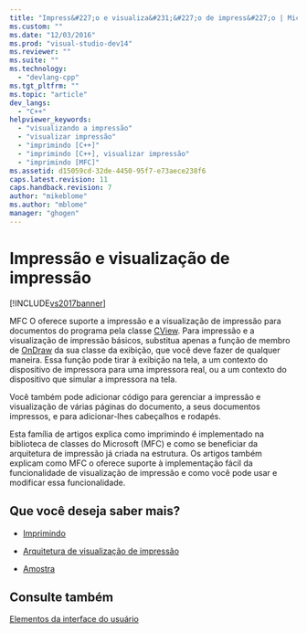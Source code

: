 ```yaml
---
title: "Impress&#227;o e visualiza&#231;&#227;o de impress&#227;o | Microsoft Docs"
ms.custom: ""
ms.date: "12/03/2016"
ms.prod: "visual-studio-dev14"
ms.reviewer: ""
ms.suite: ""
ms.technology: 
  - "devlang-cpp"
ms.tgt_pltfrm: ""
ms.topic: "article"
dev_langs: 
  - "C++"
helpviewer_keywords: 
  - "visualizando a impressão"
  - "visualizar impressão"
  - "imprimindo [C++]"
  - "imprimindo [C++], visualizar impressão"
  - "imprimindo [MFC]"
ms.assetid: d15059cd-32de-4450-95f7-e73aece238f6
caps.latest.revision: 11
caps.handback.revision: 7
author: "mikeblome"
ms.author: "mblome"
manager: "ghogen"
---
```

# Impress&#227;o e visualiza&#231;&#227;o de impress&#227;o
[!INCLUDE[vs2017banner](../assembler/inline/includes/vs2017banner.md)]

MFC O oferece suporte a impressão e a visualização de impressão para documentos do programa pela classe [CView](../Topic/CView%20Class.md).  Para impressão e a visualização de impressão básicos, substitua apenas a função de membro de [OnDraw](../Topic/CView::OnDraw.md) da sua classe da exibição, que você deve fazer de qualquer maneira.  Essa função pode tirar à exibição na tela, a um contexto do dispositivo de impressora para uma impressora real, ou a um contexto do dispositivo que simular a impressora na tela.  
  
 Você também pode adicionar código para gerenciar a impressão e visualização de várias páginas do documento, a seus documentos impressos, e para adicionar\-lhes cabeçalhos e rodapés.  
  
 Esta família de artigos explica como imprimindo é implementado na biblioteca de classes do Microsoft \(MFC\) e como se beneficiar da arquitetura de impressão já criada na estrutura.  Os artigos também explicam como MFC o oferece suporte à implementação fácil da funcionalidade de visualização de impressão e como você pode usar e modificar essa funcionalidade.  
  
## Que você deseja saber mais?  
  
-   [Imprimindo](../mfc/printing.md)  
  
-   [Arquitetura de visualização de impressão](../mfc/print-preview-architecture.md)  
  
-   [Amostra](../top/visual-cpp-samples.md)  
  
## Consulte também  
 [Elementos da interface do usuário](../mfc/user-interface-elements-mfc.md)